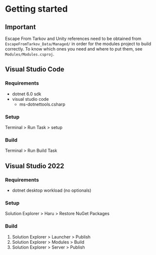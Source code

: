 # Getting started

## Important

Escape From Tarkov and Unity references need to be obtained from
`EscapeFromTarkov_Data/Managed/` in order for the modules project to build
correctly. To know which ones you need and where to put them, see
`Modules/Modules.csproj`.

## Visual Studio Code

### Requirements

- dotnet 6.0 sdk
- visual studio code
  - ms-dotnettools.csharp

### Setup

Terminal > Run Task > setup

### Build

Terminal > Run Build Task

## Visual Studio 2022

### Requirements

- dotnet desktop workload (no optionals)

### Setup

Solution Explorer > Haru > Restore NuGet Packages

### Build

1. Solution Explorer > Launcher > Publish
2. Solution Explorer > Modules > Build
3. Solution Explorer > Server > Publish
